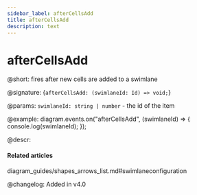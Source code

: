 ```yaml
---
sidebar_label: afterCellsAdd
title: afterCellsAdd 
description: text
---
```


# afterCellsAdd

@short: fires after new cells are added to a swimlane

@signature: {`afterCellsAdd: (swimlaneId: Id) => void;`}

@params:
`swimlaneId: string | number` - the id of the item

@example:
diagram.events.on("afterCellsAdd", (swimlaneId) => {
    console.log(swimlaneId);
});

@descr:

#### Related articles

diagram_guides/shapes_arrows_list.md#swimlaneconfiguration

@changelog:
Added in v4.0
